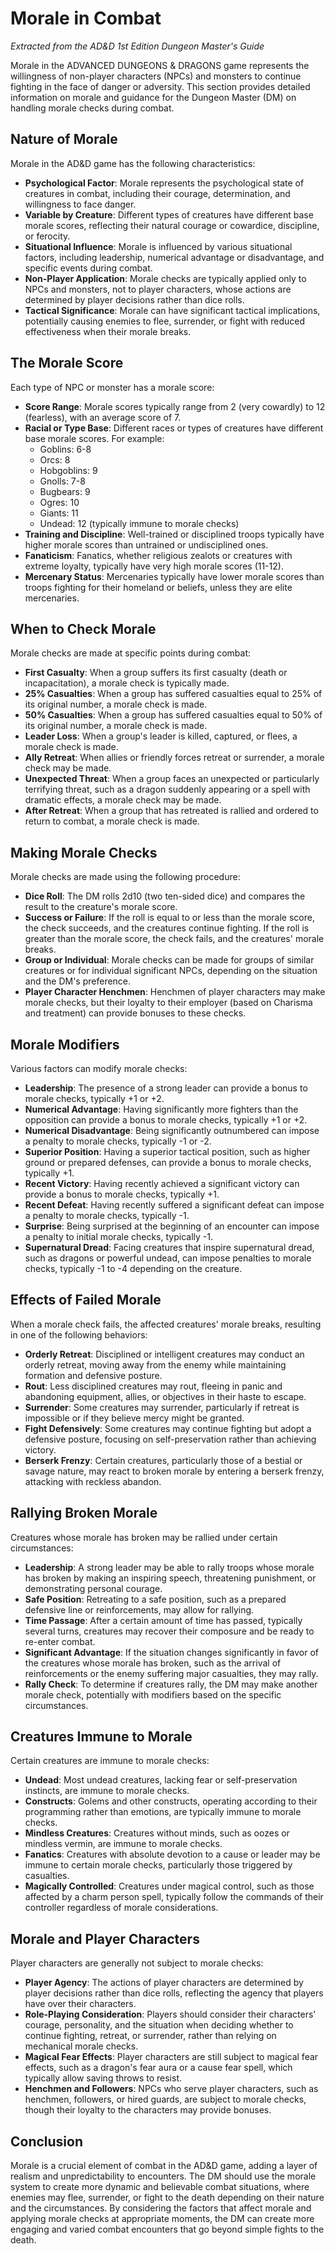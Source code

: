 # Morale in Combat

*Extracted from the AD&D 1st Edition Dungeon Master's Guide*

Morale in the ADVANCED DUNGEONS & DRAGONS game represents the willingness of non-player characters (NPCs) and monsters to continue fighting in the face of danger or adversity. This section provides detailed information on morale and guidance for the Dungeon Master (DM) on handling morale checks during combat.

## Nature of Morale

Morale in the AD&D game has the following characteristics:

- **Psychological Factor**: Morale represents the psychological state of creatures in combat, including their courage, determination, and willingness to face danger.
- **Variable by Creature**: Different types of creatures have different base morale scores, reflecting their natural courage or cowardice, discipline, or ferocity.
- **Situational Influence**: Morale is influenced by various situational factors, including leadership, numerical advantage or disadvantage, and specific events during combat.
- **Non-Player Application**: Morale checks are typically applied only to NPCs and monsters, not to player characters, whose actions are determined by player decisions rather than dice rolls.
- **Tactical Significance**: Morale can have significant tactical implications, potentially causing enemies to flee, surrender, or fight with reduced effectiveness when their morale breaks.

## The Morale Score

Each type of NPC or monster has a morale score:

- **Score Range**: Morale scores typically range from 2 (very cowardly) to 12 (fearless), with an average score of 7.
- **Racial or Type Base**: Different races or types of creatures have different base morale scores. For example:
  - Goblins: 6-8
  - Orcs: 8
  - Hobgoblins: 9
  - Gnolls: 7-8
  - Bugbears: 9
  - Ogres: 10
  - Giants: 11
  - Undead: 12 (typically immune to morale checks)
- **Training and Discipline**: Well-trained or disciplined troops typically have higher morale scores than untrained or undisciplined ones.
- **Fanaticism**: Fanatics, whether religious zealots or creatures with extreme loyalty, typically have very high morale scores (11-12).
- **Mercenary Status**: Mercenaries typically have lower morale scores than troops fighting for their homeland or beliefs, unless they are elite mercenaries.

## When to Check Morale

Morale checks are made at specific points during combat:

- **First Casualty**: When a group suffers its first casualty (death or incapacitation), a morale check is typically made.
- **25% Casualties**: When a group has suffered casualties equal to 25% of its original number, a morale check is made.
- **50% Casualties**: When a group has suffered casualties equal to 50% of its original number, a morale check is made.
- **Leader Loss**: When a group's leader is killed, captured, or flees, a morale check is made.
- **Ally Retreat**: When allies or friendly forces retreat or surrender, a morale check may be made.
- **Unexpected Threat**: When a group faces an unexpected or particularly terrifying threat, such as a dragon suddenly appearing or a spell with dramatic effects, a morale check may be made.
- **After Retreat**: When a group that has retreated is rallied and ordered to return to combat, a morale check is made.

## Making Morale Checks

Morale checks are made using the following procedure:

- **Dice Roll**: The DM rolls 2d10 (two ten-sided dice) and compares the result to the creature's morale score.
- **Success or Failure**: If the roll is equal to or less than the morale score, the check succeeds, and the creatures continue fighting. If the roll is greater than the morale score, the check fails, and the creatures' morale breaks.
- **Group or Individual**: Morale checks can be made for groups of similar creatures or for individual significant NPCs, depending on the situation and the DM's preference.
- **Player Character Henchmen**: Henchmen of player characters may make morale checks, but their loyalty to their employer (based on Charisma and treatment) can provide bonuses to these checks.

## Morale Modifiers

Various factors can modify morale checks:

- **Leadership**: The presence of a strong leader can provide a bonus to morale checks, typically +1 or +2.
- **Numerical Advantage**: Having significantly more fighters than the opposition can provide a bonus to morale checks, typically +1 or +2.
- **Numerical Disadvantage**: Being significantly outnumbered can impose a penalty to morale checks, typically -1 or -2.
- **Superior Position**: Having a superior tactical position, such as higher ground or prepared defenses, can provide a bonus to morale checks, typically +1.
- **Recent Victory**: Having recently achieved a significant victory can provide a bonus to morale checks, typically +1.
- **Recent Defeat**: Having recently suffered a significant defeat can impose a penalty to morale checks, typically -1.
- **Surprise**: Being surprised at the beginning of an encounter can impose a penalty to initial morale checks, typically -1.
- **Supernatural Dread**: Facing creatures that inspire supernatural dread, such as dragons or powerful undead, can impose penalties to morale checks, typically -1 to -4 depending on the creature.

## Effects of Failed Morale

When a morale check fails, the affected creatures' morale breaks, resulting in one of the following behaviors:

- **Orderly Retreat**: Disciplined or intelligent creatures may conduct an orderly retreat, moving away from the enemy while maintaining formation and defensive posture.
- **Rout**: Less disciplined creatures may rout, fleeing in panic and abandoning equipment, allies, or objectives in their haste to escape.
- **Surrender**: Some creatures may surrender, particularly if retreat is impossible or if they believe mercy might be granted.
- **Fight Defensively**: Some creatures may continue fighting but adopt a defensive posture, focusing on self-preservation rather than achieving victory.
- **Berserk Frenzy**: Certain creatures, particularly those of a bestial or savage nature, may react to broken morale by entering a berserk frenzy, attacking with reckless abandon.

## Rallying Broken Morale

Creatures whose morale has broken may be rallied under certain circumstances:

- **Leadership**: A strong leader may be able to rally troops whose morale has broken by making an inspiring speech, threatening punishment, or demonstrating personal courage.
- **Safe Position**: Retreating to a safe position, such as a prepared defensive line or reinforcements, may allow for rallying.
- **Time Passage**: After a certain amount of time has passed, typically several turns, creatures may recover their composure and be ready to re-enter combat.
- **Significant Advantage**: If the situation changes significantly in favor of the creatures whose morale has broken, such as the arrival of reinforcements or the enemy suffering major casualties, they may rally.
- **Rally Check**: To determine if creatures rally, the DM may make another morale check, potentially with modifiers based on the specific circumstances.

## Creatures Immune to Morale

Certain creatures are immune to morale checks:

- **Undead**: Most undead creatures, lacking fear or self-preservation instincts, are immune to morale checks.
- **Constructs**: Golems and other constructs, operating according to their programming rather than emotions, are typically immune to morale checks.
- **Mindless Creatures**: Creatures without minds, such as oozes or mindless vermin, are immune to morale checks.
- **Fanatics**: Creatures with absolute devotion to a cause or leader may be immune to certain morale checks, particularly those triggered by casualties.
- **Magically Controlled**: Creatures under magical control, such as those affected by a charm person spell, typically follow the commands of their controller regardless of morale considerations.

## Morale and Player Characters

Player characters are generally not subject to morale checks:

- **Player Agency**: The actions of player characters are determined by player decisions rather than dice rolls, reflecting the agency that players have over their characters.
- **Role-Playing Consideration**: Players should consider their characters' courage, personality, and the situation when deciding whether to continue fighting, retreat, or surrender, rather than relying on mechanical morale checks.
- **Magical Fear Effects**: Player characters are still subject to magical fear effects, such as a dragon's fear aura or a cause fear spell, which typically allow saving throws to resist.
- **Henchmen and Followers**: NPCs who serve player characters, such as henchmen, followers, or hired guards, are subject to morale checks, though their loyalty to the characters may provide bonuses.

## Conclusion

Morale is a crucial element of combat in the AD&D game, adding a layer of realism and unpredictability to encounters. The DM should use the morale system to create more dynamic and believable combat situations, where enemies may flee, surrender, or fight to the death depending on their nature and the circumstances. By considering the factors that affect morale and applying morale checks at appropriate moments, the DM can create more engaging and varied combat encounters that go beyond simple fights to the death.
